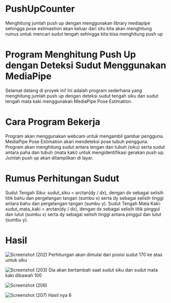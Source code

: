 # PushUpCounter
Menghitung jumlah push up dengan menggunakan library mediapipe sehingga pose estimastion akan keluar dari situ kita akan menghitung rumus untuk mencari sudut tengah sehingga kita bisa menghitung push up

# Program Menghitung Push Up dengan Deteksi Sudut Menggunakan MediaPipe
Selamat datang di proyek ini! Ini adalah program sederhana yang menghitung jumlah push up dengan deteksi sudut tengah siku dan sudut tengah mata kaki menggunakan MediaPipe Pose Estimation.

# Cara Program Bekerja
Program akan menggunakan webcam untuk mengambil gambar pengguna.
MediaPipe Pose Estimation akan mendeteksi pose tubuh pengguna.
Program akan menghitung sudut antara lengan dan tubuh (siku) serta sudut antara paha dan tubuh (mata kaki) untuk mengidentifikasi gerakan push up.
Jumlah push up akan ditampilkan di layar.
# Rumus Perhitungan Sudut
Sudut Tengah Siku: sudut_siku = arctan(dy / dx), dengan dx sebagai selisih titik bahu dan pergelangan tangan (sumbu x) serta dy sebagai selisih tinggi antara bahu dan pergelangan tangan (sumbu y).
Sudut Tengah Mata Kaki: sudut_mata_kaki = arctan(dy / dx), dengan dx sebagai selisih titik pinggul dan lutut (sumbu x) serta dy sebagai selisih tinggi antara pinggul dan lutut (sumbu y).

# Hasil
![Screenshot (202)](https://github.com/adrianwib/PushUpCounter/assets/103250981/ab285d4b-d33d-46ef-8297-303c9f659bff)
Perhitungan akan dimulai dari posisi sudut 170 ke atas untuk siku


![Screenshot (203)](https://github.com/adrianwib/PushUpCounter/assets/103250981/f47b3079-061d-4dcc-9dde-3beebf442200)
Dia akan bertambah saat sudut siku dan sudut mata kaki dibawah 100


![Screenshot (206)](https://github.com/adrianwib/PushUpCounter/assets/103250981/e39ad11c-9a27-4187-a0f5-4ff1cbf5e1fb)

![Screenshot (207)](https://github.com/adrianwib/PushUpCounter/assets/103250981/f34641b2-12a1-4063-be78-01ce0a0ac741)
Hasil nya 6
